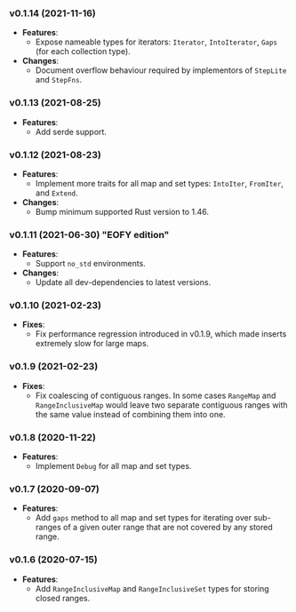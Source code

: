 ### v0.1.14 (2021-11-16)

- **Features**:
    - Expose nameable types for iterators: `Iterator`, `IntoIterator`, `Gaps` (for each collection type).
- **Changes**:
    - Document overflow behaviour required by implementors of `StepLite` and `StepFns`.


### v0.1.13 (2021-08-25)

- **Features**:
    - Add serde support.


### v0.1.12 (2021-08-23)

- **Features**:
    - Implement more traits for all map and set types: `IntoIter`, `FromIter`, and `Extend`.
- **Changes**:
    - Bump minimum supported Rust version to 1.46.


### v0.1.11 (2021-06-30) "EOFY edition"

- **Features**:
    - Support `no_std` environments.
- **Changes**:
    - Update all dev-dependencies to latest versions.


### v0.1.10 (2021-02-23)

- **Fixes**:
    - Fix performance regression introduced in v0.1.9, which made inserts extremely slow for large maps.


### v0.1.9 (2021-02-23)

- **Fixes**:
    - Fix coalescing of contiguous ranges. In some cases `RangeMap` and `RangeInclusiveMap` would leave two separate contiguous ranges with the same value instead of combining them into one.


### v0.1.8 (2020-11-22)

- **Features**:
    - Implement `Debug` for all map and set types.


### v0.1.7 (2020-09-07)

- **Features**:
    - Add `gaps` method to all map and set types for iterating over sub-ranges of a given outer range that are not covered by any stored range.


### v0.1.6 (2020-07-15)

- **Features**:
    - Add `RangeInclusiveMap` and `RangeInclusiveSet` types for storing closed ranges.
